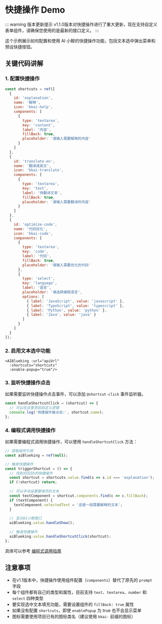 <script setup>
import { ref, onMounted, defineAsyncComponent } from 'vue';

const AIBlueking = defineAsyncComponent({
  loader: () => import('@blueking/ai-blueking'),
});

onMounted(() => {
  // Use dynamic import() which runs only on the client here
  import('@blueking/ai-blueking/dist/vue3/style.css');
});

const apiUrl = import.meta.env.BK_API_URL_TMPL || ''

const shortcuts = ref([
  {
    id: 'explanation',
    name: '解释',
    icon: 'bkai-help',
    components: [
      {
        type: 'textarea',
        key: 'content',
        label: '内容',
        fillBack: true,
        placeholder: '请输入需要解释的内容'
      }
    ]
  },
  {
    id: 'translate-en',
    name: '翻译成英文',
    icon: 'bkai-translate',
    components: [
      {
        type: 'textarea',
        key: 'text',
        label: '待翻译文本',
        fillBack: true,
        placeholder: '请输入需要翻译的内容'
      }
    ]
  },
  {
    id: 'optimize-code',
    name: '代码优化',
    icon: 'bkai-code',
    components: [
      {
        type: 'textarea',
        key: 'code',
        label: '代码',
        fillBack: true,
        placeholder: '请输入需要优化的代码'
      },
      {
        type: 'select',
        key: 'language',
        label: '语言',
        placeholder: '请选择编程语言',
        options: [
          { label: 'JavaScript', value: 'javascript' },
          { label: 'TypeScript', value: 'typescript' },
          { label: 'Python', value: 'python' },
          { label: 'Java', value: 'java' }
        ]
      }
    ]
  }
]);

const handleShortcutClick = (shortcut) => {
  console.log('快捷操作被点击:', shortcut.name);
};
</script>

# 快捷操作 Demo

::: warning 版本更新提示
v1.1.0版本对快捷操作进行了重大更新，现在支持自定义表单组件，请确保您使用的是最新的接口定义。
:::

这个示例展示如何配置和使用 AI 小鲸的快捷操作功能，包括文本选中弹出菜单和预设快捷按钮。

<ClientOnly>
<AIBlueking 
  :url="apiUrl"
  :shortcuts="shortcuts"
  :enable-popup="true"
  @shortcut-click="handleShortcutClick"
/>
</ClientOnly>


## 关键代码讲解

### 1. 配置快捷操作

```js
const shortcuts = ref([
  {
    id: 'explanation',
    name: '解释',
    icon: 'bkai-help',
    components: [
      {
        type: 'textarea',
        key: 'content',
        label: '内容',
        fillBack: true,
        placeholder: '请输入需要解释的内容'
      }
    ]
  },
  {
    id: 'translate-en',
    name: '翻译成英文',
    icon: 'bkai-translate',
    components: [
      {
        type: 'textarea',
        key: 'text',
        label: '待翻译文本',
        fillBack: true,
        placeholder: '请输入需要翻译的内容'
      }
    ]
  },
  {
    id: 'optimize-code',
    name: '代码优化',
    icon: 'bkai-code',
    components: [
      {
        type: 'textarea',
        key: 'code',
        label: '代码',
        fillBack: true,
        placeholder: '请输入需要优化的代码'
      },
      {
        type: 'select',
        key: 'language',
        label: '语言',
        placeholder: '请选择编程语言',
        options: [
          { label: 'JavaScript', value: 'javascript' },
          { label: 'TypeScript', value: 'typescript' },
          { label: 'Python', value: 'python' },
          { label: 'Java', value: 'java' }
        ]
      }
    ]
  }
]);
```

### 2. 启用文本选中功能

```vue
<AIBlueking :url="apiUrl"
  :shortcuts="shortcuts"
  :enable-popup="true"/>
```

### 3. 监听快捷操作点击
如果需要监听快捷操作点击事件，可以添加 `@shortcut-click` 事件监听器。
```js
const handleShortcutClick = (shortcut) => {
  // 可以在这里添加自定义逻辑
  console.log('快捷操作被点击:', shortcut.name);
};
```

### 4. 编程式调用快捷操作
如果需要编程式调用快捷操作，可以使用 `handleShortcutClick` 方法：

```js
// 获取组件引用
const aiBlueking = ref(null);

// 触发快捷操作
const triggerShortcut = () => {
  // 找到对应ID的快捷操作
  const shortcut = shortcuts.value.find(s => s.id === 'explanation');
  if (!shortcut) return;
  
  // 可以手动设置要填充的文本
  const textComponent = shortcut.components.find(c => c.fillBack);
  if (textComponent) {
    textComponent.selectedText = '这是一段需要解释的文本';
  }
  
  // 显示AI小鲸窗口
  aiBlueking.value.handleShow();
  
  // 触发快捷操作
  aiBlueking.value.handleShortcutClick(shortcut);
};
```

具体可以参考 [编程式调用指南](/guide/advanced-usage/programmatic-control)

## 注意事项

- 在v1.1版本中，快捷操作使用组件配置（`components`）替代了原先的 `prompt` 字段
- 每个组件都有自己的类型和属性，目前支持 `text`、`textarea`、`number` 和 `select` 四种类型
- 要实现选中文本填充功能，需要设置组件的 `fillBack: true` 属性
- 如果没有配置 `shortcuts`，即使 `enablePopup` 为 true 也不会显示菜单
- 图标需要使用项目已有的图标类名（建议使用 `bkai-` 前缀的图标）
